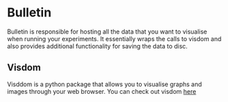 # Bulletin
Bulletin is responsible for hosting all the data that you want to visualise when running your experiments. It essentially wraps the calls to visdom and also provides additional functionality for saving the data to disc.

## Visdom
Visddom is a python package that allows you to visualise graphs and images through your web browser. You can check out visdom [here](https://github.com/facebookresearch/visdom)
